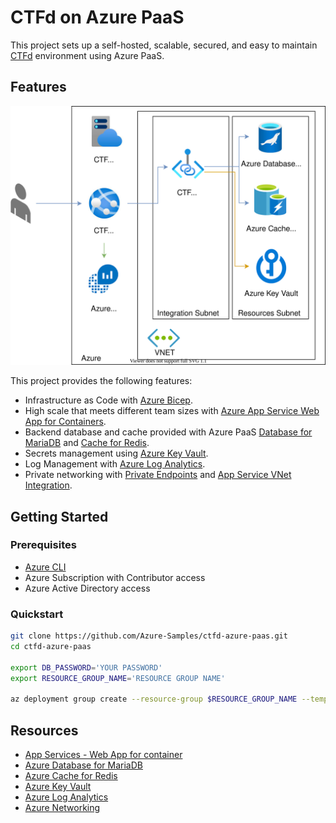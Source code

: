 # CTFd on Azure PaaS

This project sets up a self-hosted, scalable, secured, and easy to maintain [CTFd][ctfd] environment using Azure PaaS.

## Features

![CTFd architecture](/assets/ctfd.svg)

This project provides the following features:

* Infrastructure as Code with [Azure Bicep][bicep].
* High scale that meets different team sizes with [Azure App Service Web App for Containers][app-service].
* Backend database and cache provided with Azure PaaS [Database for MariaDB][mariadb] and [Cache for Redis][redis].
* Secrets management using [Azure Key Vault][keyvault].
* Log Management with [Azure Log Analytics][log-analytics].
* Private networking with [Private Endpoints][private-endpoint] and [App Service VNet Integration][vnet-integration].

## Getting Started

### Prerequisites

* [Azure CLI][az-cli-installation]
* Azure Subscription with Contributor access
* Azure Active Directory access

### Quickstart

```bash
git clone https://github.com/Azure-Samples/ctfd-azure-paas.git
cd ctfd-azure-paas

export DB_PASSWORD='YOUR PASSWORD'
export RESOURCE_GROUP_NAME='RESOURCE GROUP NAME'

az deployment group create --resource-group $RESOURCE_GROUP_NAME --template-file ctfd.bicep --parameters administratorLoginPassword=$DB_PASSWORD 
```

## Resources

* [App Services - Web App for container][app-service]
* [Azure Database for MariaDB][mariadb]
* [Azure Cache for Redis][redis]
* [Azure Key Vault][keyvault]
* [Azure Log Analytics][log-analytics]
* [Azure Networking][azure-networking]

<!-- Links -->
[ctfd]: https://github.com/CTFd/CTFd
[bicep]: https://learn.microsoft.com/en-us/azure/azure-resource-manager/bicep/overview?tabs=bicep
[app-service]: https://azure.microsoft.com/en-us/products/app-service/containers/
[mariadb]: https://azure.microsoft.com/services/mariadb/
[redis]: https://www.microsoft.com/azure/redis-cache/cache-overview
[keyvault]: https://azure.microsoft.com/services/key-vault
[log-analytics]: /azure/azure-monitor/log-query/log-analytics-overview
[private-endpoint]: https://learn.microsoft.com/en-us/azure/private-link/private-endpoint-overview
[vnet-integration]: https://learn.microsoft.com/en-us/azure/app-service/overview-vnet-integration
[az-cli-installation]: https://learn.microsoft.com/en-us/cli/azure/install-azure-cli
[azure-networking]: /azure/virtual-network/virtual-networks-overview